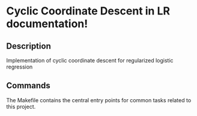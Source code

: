 # Cyclic Coordinate Descent in LR documentation!

## Description

Implementation of cyclic coordinate descent for regularized logistic regression

## Commands

The Makefile contains the central entry points for common tasks related to this project.

